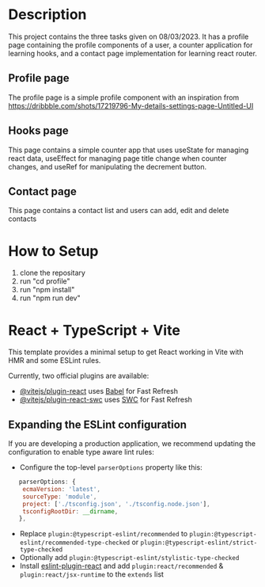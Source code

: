 # Description
This project contains the three tasks given on 08/03/2023. It has a profile page containing the profile components of a user, a counter application for learning hooks, and a contact page implementation for learning react router. 

## Profile page
The profile page is a simple profile component with an inspiration from https://dribbble.com/shots/17219796-My-details-settings-page-Untitled-UI

## Hooks page
This page contains a simple counter app that uses useState for managing react data, useEffect for managing page title change when counter changes, and useRef for manipulating the decrement button.

## Contact page
This page contains a contact list and users can add, edit and delete contacts

# How to Setup

1. clone the repositary
2. run "cd profile"
3. run "npm install"
4. run "npm run dev" 


# React + TypeScript + Vite

This template provides a minimal setup to get React working in Vite with HMR and some ESLint rules.

Currently, two official plugins are available:

- [@vitejs/plugin-react](https://github.com/vitejs/vite-plugin-react/blob/main/packages/plugin-react/README.md) uses [Babel](https://babeljs.io/) for Fast Refresh
- [@vitejs/plugin-react-swc](https://github.com/vitejs/vite-plugin-react-swc) uses [SWC](https://swc.rs/) for Fast Refresh

## Expanding the ESLint configuration

If you are developing a production application, we recommend updating the configuration to enable type aware lint rules:

- Configure the top-level `parserOptions` property like this:

```js
   parserOptions: {
    ecmaVersion: 'latest',
    sourceType: 'module',
    project: ['./tsconfig.json', './tsconfig.node.json'],
    tsconfigRootDir: __dirname,
   },
```

- Replace `plugin:@typescript-eslint/recommended` to `plugin:@typescript-eslint/recommended-type-checked` or `plugin:@typescript-eslint/strict-type-checked`
- Optionally add `plugin:@typescript-eslint/stylistic-type-checked`
- Install [eslint-plugin-react](https://github.com/jsx-eslint/eslint-plugin-react) and add `plugin:react/recommended` & `plugin:react/jsx-runtime` to the `extends` list
